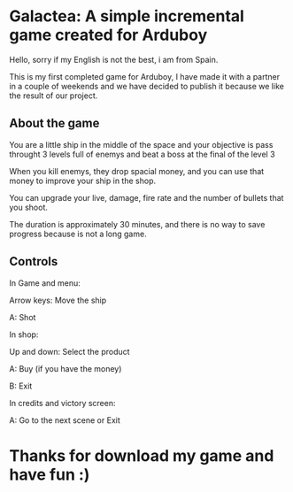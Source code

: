# Galactea: A simple incremental game created for Arduboy
Hello, sorry if my English is not the best, i am from Spain.

This is my first completed game for Arduboy, I have made it with a partner in a couple of weekends and we have decided to publish it because we like the result of our project.

## About the game
You are a little ship in the middle of the space and your objective is pass throught 3 levels full of enemys and beat a boss at the final of the level 3

When you kill enemys, they drop spacial money, and you can use that money to improve your ship in the shop.

You can upgrade your live, damage, fire rate and the number of bullets that you shoot.

The duration is approximately 30 minutes, and there is no way to save progress because is not a long game.

## Controls
In Game and menu: 

   Arrow keys: Move the ship 
  
   A: Shot
  
In shop:

   Up and down: Select the product
  
   A: Buy (if you have the money)
  
   B: Exit
  
In credits and victory screen:

   A: Go to the next scene or Exit
  
# Thanks for download my game and have fun :)
